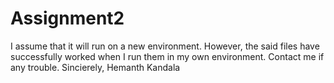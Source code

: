 # Assignment2 
I assume that it will run on a new environment. 
However, the said files have successfully worked when I run them in my own environment.
Contact me if any trouble. 
Sincierely,
Hemanth Kandala
